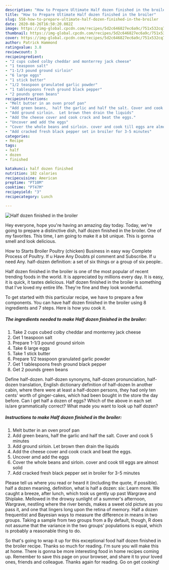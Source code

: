 ```yaml
---
description: "How to Prepare Ultimate Half dozen finished in the broiler"
title: "How to Prepare Ultimate Half dozen finished in the broiler"
slug: 558-how-to-prepare-ultimate-half-dozen-finished-in-the-broiler
date: 2020-08-26T16:50:20.082Z
image: https://img-global.cpcdn.com/recipes/5d2c646827ec6a9c/751x532cq70/half-dozen-finished-in-the-broiler-recipe-main-photo.jpg
thumbnail: https://img-global.cpcdn.com/recipes/5d2c646827ec6a9c/751x532cq70/half-dozen-finished-in-the-broiler-recipe-main-photo.jpg
cover: https://img-global.cpcdn.com/recipes/5d2c646827ec6a9c/751x532cq70/half-dozen-finished-in-the-broiler-recipe-main-photo.jpg
author: Patrick Hammond
ratingvalue: 3.8
reviewcount: 3
recipeingredient:
- "2 cups cubed colby cheddar and monterrey jack cheese"
- "1 teaspoon salt"
- "1-1/3 pound ground sirloin"
- "6 large eggs"
- "1 stick butter"
- "1/2 teaspoon granulated garlic powder"
- "1 tablespoons fresh ground black pepper"
- "2 pounds green beans"
recipeinstructions:
- "Melt butter in an oven proof pan"
- "Add green beans,  half the garlic and half the salt. Cover and cook 5 minutes"
- "Add ground sirloin.  Let brown then drain the liquids"
- "Add the cheese cover and cook crack and beat the eggs."
- "Uncover amd add the eggs"
- "Cover the whole beans and sirloin. cover and cook till eggs are almost solid"
- "Add cracked fresh black pepper set in broiler for 3-5 minutes"
categories:
- Recipe
tags:
- half
- dozen
- finished

katakunci: half dozen finished 
nutrition: 182 calories
recipecuisine: American
preptime: "PT10M"
cooktime: "PT47M"
recipeyield: "3"
recipecategory: Lunch

---
```



![Half dozen finished in the broiler](https://img-global.cpcdn.com/recipes/5d2c646827ec6a9c/751x532cq70/half-dozen-finished-in-the-broiler-recipe-main-photo.jpg)

Hey everyone, hope you're having an amazing day today. Today, we're going to prepare a distinctive dish, half dozen finished in the broiler. One of my favorites. This time, I am going to make it a bit unique. This is gonna smell and look delicious.

How to Starts Broiler Poultry (chicken) Business in easy way Complete Process of Poultry. If u Have Any Doubts pl comment and Subscribe. If u need Any. half-dozen definition: a set of six things or a group of six people:.

Half dozen finished in the broiler is one of the most popular of recent trending foods in the world. It is appreciated by millions every day. It is easy, it is quick, it tastes delicious. Half dozen finished in the broiler is something that I've loved my entire life. They're fine and they look wonderful.


To get started with this particular recipe, we have to prepare a few components. You can have half dozen finished in the broiler using 8 ingredients and 7 steps. Here is how you cook it.

<!--inarticleads1-->

##### The ingredients needed to make Half dozen finished in the broiler:

1. Take 2 cups cubed colby cheddar and monterrey jack cheese
1. Get 1 teaspoon salt
1. Prepare 1-1/3 pound ground sirloin
1. Take 6 large eggs
1. Take 1 stick butter
1. Prepare 1/2 teaspoon granulated garlic powder
1. Get 1 tablespoons fresh ground black pepper
1. Get 2 pounds green beans


Define half-dozen. half-dozen synonyms, half-dozen pronunciation, half-dozen translation, English dictionary definition of half-dozen In another cabin, where there were at least a half-dozen persons, they had only ten cents&#39; worth of ginger-cakes, which had been bought in the store the day before. Can I get half a dozen of eggs? Which of the above in each set is/are grammatically correct? What made you want to look up half dozen? 

<!--inarticleads2-->

##### Instructions to make Half dozen finished in the broiler:

1. Melt butter in an oven proof pan
1. Add green beans,  half the garlic and half the salt. Cover and cook 5 minutes
1. Add ground sirloin.  Let brown then drain the liquids
1. Add the cheese cover and cook crack and beat the eggs.
1. Uncover amd add the eggs
1. Cover the whole beans and sirloin. cover and cook till eggs are almost solid
1. Add cracked fresh black pepper set in broiler for 3-5 minutes


Please tell us where you read or heard it (including the quote, if possible). half a dozen meaning, definition, what is half a dozen: six: Learn more. We caught a breeze, after lunch, which took us gently up past Wargrave and Shiplake. Mellowed in the drowsy sunlight of a summer&#39;s afternoon, Wargrave, nestling where the river bends, makes a sweet old picture as you pass it, and one that lingers long upon the retina of memory. Half a dozen frequentist and Bayesian ways to measure the difference in means in two groups. Taking a sample from two groups from a By default, though, R does not assume that the variance in the two groups&#39; populations is equal, which is probably a reasonable thing to do. 

So that's going to wrap it up for this exceptional food half dozen finished in the broiler recipe. Thanks so much for reading. I'm sure you will make this at home. There is gonna be more interesting food in home recipes coming up. Remember to save this page on your browser, and share it to your loved ones, friends and colleague. Thanks again for reading. Go on get cooking!
